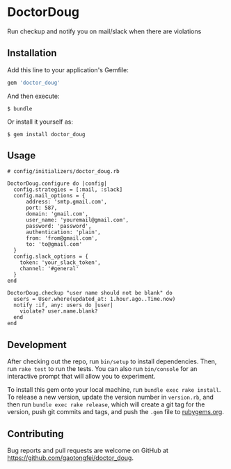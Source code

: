 # DoctorDoug

Run checkup and notify you on mail/slack when there are violations 

## Installation

Add this line to your application's Gemfile:

```ruby
gem 'doctor_doug'
```

And then execute:

    $ bundle

Or install it yourself as:

    $ gem install doctor_doug

## Usage

```
# config/initializers/doctor_doug.rb

DoctorDoug.configure do |config|
  config.strategies = [:mail, :slack]
  config.mail_options = {
      address: 'smtp.gmail.com',
      port: 587,
      domain: 'gmail.com',
      user_name: 'youremail@gmail.com',
      password: 'password',
      authentication: 'plain',
      from: 'from@gmail.com',
      to: 'to@gmail.com'
  }
  config.slack_options = {
    token: 'your_slack_token',
    channel: '#general'
  }
end
```

```
DoctorDoug.checkup "user name should not be blank" do
  users = User.where(updated_at: 1.hour.ago..Time.now)
  notify :if, any: users do |user|
    violate? user.name.blank?
  end
end
```

## Development

After checking out the repo, run `bin/setup` to install dependencies. Then, run `rake test` to run the tests. You can also run `bin/console` for an interactive prompt that will allow you to experiment.

To install this gem onto your local machine, run `bundle exec rake install`. To release a new version, update the version number in `version.rb`, and then run `bundle exec rake release`, which will create a git tag for the version, push git commits and tags, and push the `.gem` file to [rubygems.org](https://rubygems.org).

## Contributing

Bug reports and pull requests are welcome on GitHub at https://github.com/gaotongfei/doctor_doug.
